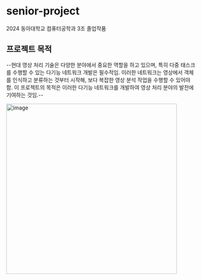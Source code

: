 # senior-project
2024 동아대학교 컴퓨터공학과 3조 졸업작품

## 프로젝트 목적
--현대 영상 처리 기술은 다양한 분야에서 중요한 역할을 하고 있으며, 특히 다중 태스크를 수행할 수 있는 다기능 네트워크 개발은 필수적임.
 이러한 네트워크는 영상에서 객체를 인식하고 분류하는 것부터 시작해, 보다 복잡한 영상 분석 작업을 수행할 수 있어야 함. 
이 프로젝트의 목적은 이러한 다기능 네트워크를 개발하여 영상 처리 분야의 발전에 기여하는 것임.--

<img width="453" alt="image" src="https://github.com/indextrown/senior-project/assets/69367698/437a736d-bf3c-4418-923e-02dcfaa0824f">
